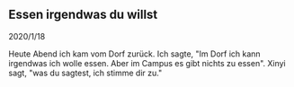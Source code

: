 ## Essen irgendwas du willst
2020/1/18

Heute Abend ich kam vom Dorf zurück.
Ich sagte, "Im Dorf ich kann irgendwas ich wolle essen. Aber im Campus es gibt nichts zu essen".
Xinyi sagt, "was du sagtest, ich stimme dir zu."
